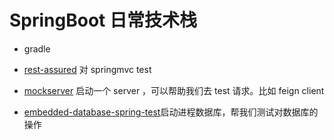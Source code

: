 # SpringBoot 日常技术栈

- gradle
- [rest-assured](https://github.com/rest-assured/rest-assured) 对 springmvc test

- [mockserver](https://github.com/mock-server/mockserver) 启动一个 server ，可以帮助我们去 test 请求。比如 feign client
- [embedded-database-spring-test](https://github.com/zonkyio/embedded-database-spring-test)启动进程数据库，帮我们测试对数据库的操作

